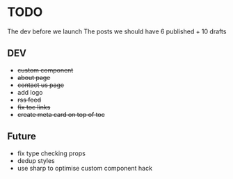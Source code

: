 # TODO

The dev before we launch
The posts we should have 6 published + 10 drafts

## DEV

* ~~custom component~~
* ~~about page~~
* ~~contact us page~~
* add logo
* ~~rss feed~~
* ~~fix toc links~~
* ~~create meta card on top of toc~~

## Future

* fix type checking props
* dedup styles
* use sharp to optimise custom component hack
